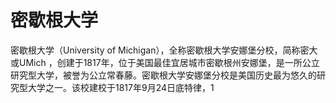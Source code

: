 # 密歇根大学

密歇根大学（University of Michigan），全称密歇根大学安娜堡分校，简称密大或UMich ，创建于1817年，位于美国最佳宜居城市密歇根州安娜堡，是一所公立研究型大学，被誉为公立常春藤。密歇根大学安娜堡分校是美国历史最为悠久的研究型大学之一。该校建校于1817年9月24日底特律，1